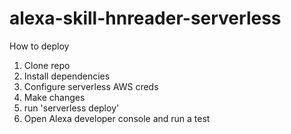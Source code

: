 # alexa-skill-hnreader-serverless

How to deploy
1. Clone repo
2. Install dependencies
3. Configure serverless AWS creds
4. Make changes
5. run 'serverless deploy'
6. Open Alexa developer console and run a test
